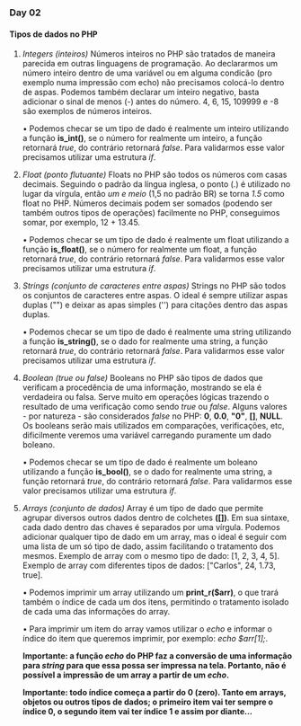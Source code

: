 ### Day 02

#### Tipos de dados no PHP

01. _Integers (inteiros)_
    Números inteiros no PHP são tratados de maneira parecida em outras linguagens de programação. Ao declararmos um número inteiro dentro de uma variável ou em alguma condicão (pro exemplo numa impressão com echo) não precisamos colocá-lo dentro de aspas. Podemos também declarar um inteiro negativo, basta adicionar o sinal de menos (-) antes do número. 4, 6, 15, 109999 e -8 são exemplos de números inteiros.

    • Podemos checar se um tipo de dado é realmente um inteiro utilizando a função **is_int()**, se o número for realmente um inteiro, a função retornará _true_, do contrário retornará _false_. Para validarmos esse valor precisamos utilizar uma estrutura _if_.


02. _Float (ponto flutuante)_
    Floats no PHP são todos os números com casas decimais. Seguindo o padrão da língua inglesa, o ponto (.) é utilizado no lugar da vírgula, então _um e meio_ (1,5 no padrão BR) se torna _1.5_ como float no PHP. Números decimais podem ser somados (podendo ser também outros tipos de operações) facilmente no PHP, conseguimos somar, por exemplo, 12 + 13.45.

    • Podemos checar se um tipo de dado é realmente um float utilizando a função **is_float()**, se o número for realmente um float, a função retornará _true_, do contrário retornará _false_. Para validarmos esse valor precisamos utilizar uma estrutura _if_.


03. _Strings (conjunto de caracteres entre aspas)_
    Strings no PHP são todos os conjuntos de caracteres entre aspas. O ideal é sempre utilizar aspas duplas ("") e deixar as apas simples ('') para citações dentro das aspas duplas.

    • Podemos checar se um tipo de dado é realmente uma string utilizando a função **is_string()**, se o dado for realmente uma string, a função retornará _true_, do contrário retornará _false_. Para validarmos esse valor precisamos utilizar uma estrutura _if_.


04. _Boolean (true ou false)_
    Booleans no PHP são tipos de dados que verificam a procedência de uma informação, mostrando se ela é verdadeira ou falsa. Serve muito em operações lógicas trazendo o resultado de uma verificação como sendo _true_ ou _false_. Alguns valores - por natureza - são considerados _false_ no PHP: **0**, **0.0**, **"0"**, **[]**, **NULL**. Os booleans serão mais utilizados em comparações, verificações, etc, dificilmente veremos uma variável carregando puramente um dado boleano.

    • Podemos checar se um tipo de dado é realmente um boleano utilizando a função **is_bool()**, se o dado for realmente uma string, a função retornará _true_, do contrário retornará _false_. Para validarmos esse valor precisamos utilizar uma estrutura _if_.


05. _Arrays (conjunto de dados)_
    Array é um tipo de dado que permite agrupar diversos outros dados dentro de colchetes **([])**. Em sua sintaxe, cada dado dentro das chaves é separados por uma vírgula. Podemos adicionar qualquer tipo de dado em um array, mas o ideal é seguir com uma lista de um só tipo de dado, assim facilitando o tratamento dos mesmos. Exemplo de array com o mesmo tipo de dado: [1, 2, 3, 4, 5]. Exemplo de array com diferentes tipos de dados: ["Carlos", 24, 1.73, true].

    • Podemos imprimir um array utilizando um **print_r($arr)**, o que trará também o índice de cada um dos itens, permitindo o tratamento isolado de cada uma das informações do array.

    • Para imprimir um item do array vamos utilizar o _echo_ e informar o índice do item que queremos imprimir, por exemplo: _echo $arr[1];_.

    **Importante: a função _echo_ do PHP faz a conversão de uma informação para _string_ para que essa possa ser impressa na tela. Portanto, não é possível a impressão de um array a partir de um _echo_.**

    **Importante: todo índice começa a partir do 0 (zero). Tanto em arrays, objetos ou outros tipos de dados; o primeiro item vai ter sempre o índice 0, o segundo item vai ter índice 1 e assim por diante...**